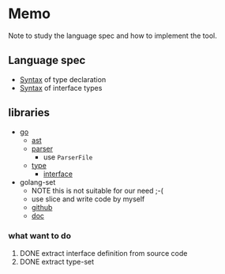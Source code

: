 # Memo

Note to study the language spec and how to implement the tool.

## Language spec

- [Syntax](https://go.dev/ref/spec#Type_declarations) of type declaration
- [Syntax](https://go.dev/ref/spec#Interface_types) of interface types

## libraries

- [go](https://pkg.go.dev/go@go1.18)
  - [ast](https://pkg.go.dev/go/ast)
  - [parser](https://pkg.go.dev/go/parser@go1.18)
    - use `ParserFile`
  - [type](https://pkg.go.dev/go/types@go1.18)
    - [interface](https://pkg.go.dev/go/types@go1.18#Interface)
- golang-set
  - NOTE this is not suitable for our need ;-(
  - use slice and write code by myself
  - [github](https://github.com/deckarep/golang-set)
  - [doc](https://pkg.go.dev/github.com/deckarep/golang-set)

### what want to do

1. DONE extract interface definition from source code
2. DONE extract type-set
